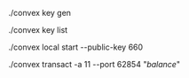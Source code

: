 ./convex key gen

./convex key list

./convex local start --public-key 660

./convex transact -a 11 --port 62854 "*balance*"